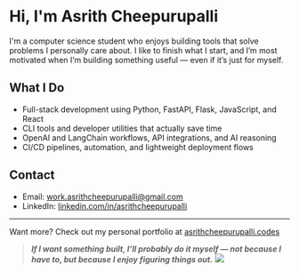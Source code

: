 # Hi, I'm Asrith Cheepurupalli

I'm a computer science student who enjoys building tools that solve problems I personally care about. I like to finish what I start, and I’m most motivated when I’m building something useful — even if it’s just for myself.

## What I Do

- Full-stack development using Python, FastAPI, Flask, JavaScript, and React
- CLI tools and developer utilities that actually save time
- OpenAI and LangChain workflows, API integrations, and AI reasoning
- CI/CD pipelines, automation, and lightweight deployment flows

## Contact

- Email: [work.asrithcheepurupalli@gmail.com](mailto:work.asrithcheepurupalli@gmail.com)
- LinkedIn: [linkedin.com/in/asrithcheepurupalli](https://linkedin.com/in/asrithcheepurupalli)

---
Want more? Check out my personal portfolio at [asrithcheepurupalli.codes](https://asrithcheepurupalli.codes)

> **_If I want something built, I’ll probably do it myself — not because I have to, but because I enjoy figuring things out._**
![](https://komarev.com/ghpvc/?username=asrithcheepurupalli&color=grey)


<!---
asrithcheepurupalli/asrithcheepurupalli is a ✨ special ✨ repository because its `README.md` (this file) appears on your GitHub profile.
You can click the Preview link to take a look at your changes.
--->
